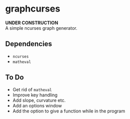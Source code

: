 # graphcurses

**UNDER CONSTRUCTION**  
A simple ncurses graph generator.

## Dependencies

* `ncurses` 
* `matheval`

## To Do

* Get rid of `matheval`
* Improve key handling
* Add slope, curvature etc.
* Add an options window
* Add the option to give a function while in the program
